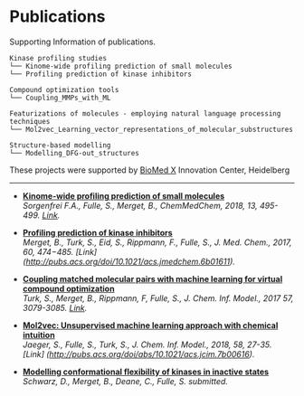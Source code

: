 # Publications
Supporting Information of publications.  

```
Kinase profiling studies  
└── Kinome-wide profiling prediction of small molecules
└── Profiling prediction of kinase inhibitors

Compound optimization tools
└── Coupling_MMPs_with_ML

Featurizations of molecules - employing natural language processing techniques
└── Mol2vec_Learning_vector_representations_of_molecular_substructures

Structure-based modelling
└── Modelling_DFG-out_structures
```
These projects were supported by [BioMed X](http://bio.mx/) Innovation Center, Heidelberg

---
  * [**Kinome-wide profiling prediction of small molecules**](Kinome_wide_profiling_prediction_of_small_molecules/)  
*Sorgenfrei F.A., Fulle, S., Merget, B., ChemMedChem, 2018, 13, 495-499. [Link](http://onlinelibrary.wiley.com/doi/10.1002/cmdc.201700180/abstract).*

  * [**Profiling prediction of kinase inhibitors**](Profiling_prediction_of_kinase_inhibitors/)  
*Merget, B., Turk, S., Eid, S., Rippmann, F., Fulle, S., J. Med. Chem., 2017, 60, 474−485. [Link]
(http://pubs.acs.org/doi/10.1021/acs.jmedchem.6b01611).*  

 * [**Coupling matched molecular pairs with machine learning for virtual compound optimization**](Coupling_MMPs_with_ML/)  
*Turk, S., Merget, B., Rippmann, F, Fulle, S., J. Chem. Inf. Model., 2017 57, 3079-3085. [Link](http://pubs.acs.org/doi/abs/10.1021/acs.jcim.7b00298).*

 * [**Mol2vec: Unsupervised machine learning approach with chemical intuition**](Mol2vec_Learning_vector_representations_of_molecular_substructures/)  
*Jaeger, S., Fulle, S., Turk, S., J. Chem. Inf. Model., 2018, 58, 27-35. [Link]
(http://pubs.acs.org/doi/abs/10.1021/acs.jcim.7b00616).* 

 * [**Modelling conformational flexibility of kinases in inactive states**](Modelling_DFG-out_structures)  
*Schwarz, D., Merget, B., Deane, C., Fulle, S. submitted.*

